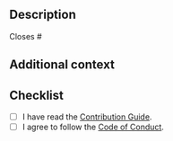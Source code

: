 ## Description

<!-- Describe your changes in detail. -->

<!--
If it resolves an open issue, link to the issue here, otherwise remove this
line.
-->

Closes #

## Additional context

<!-- If you have any other context, describe them here. -->

## Checklist

- [ ] I have read the [Contribution Guide].
- [ ] I agree to follow the [Code of Conduct].

[Contribution Guide]: https://github.com/sorairolake/ron-wasm/blob/develop/CONTRIBUTING.adoc
[Code of Conduct]: https://github.com/sorairolake/ron-wasm/blob/develop/CODE_OF_CONDUCT.md
